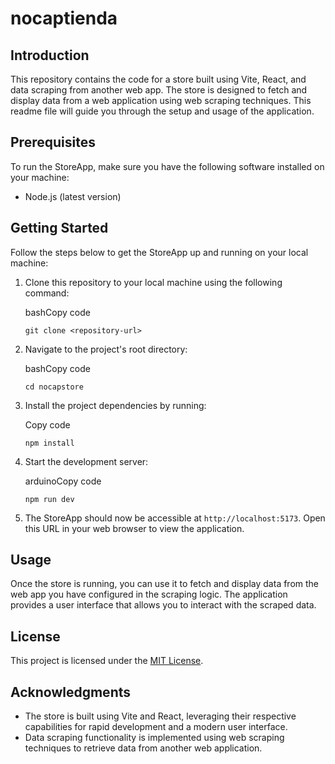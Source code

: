 # nocaptienda

## Introduction

This repository contains the code for a store built using Vite, React, and data scraping from another web app. The store is designed to fetch and display data from a web application using web scraping techniques. This readme file will guide you through the setup and usage of the application.

## Prerequisites

To run the StoreApp, make sure you have the following software installed on your machine:

- Node.js (latest version)

## Getting Started

Follow the steps below to get the StoreApp up and running on your local machine:

1.  Clone this repository to your local machine using the following command:

    bashCopy code

    `git clone <repository-url>`

2.  Navigate to the project's root directory:

    bashCopy code

    `cd nocapstore`

3.  Install the project dependencies by running:

    Copy code

    `npm install`

4.  Start the development server:

    arduinoCopy code

    `npm run dev`

5.  The StoreApp should now be accessible at `http://localhost:5173`. Open this URL in your web browser to view the application.

## Usage

Once the store is running, you can use it to fetch and display data from the web app you have configured in the scraping logic. The application provides a user interface that allows you to interact with the scraped data.

## License

This project is licensed under the [MIT License](https://chat.openai.com/LICENSE).

## Acknowledgments

- The store is built using Vite and React, leveraging their respective capabilities for rapid development and a modern user interface.
- Data scraping functionality is implemented using web scraping techniques to retrieve data from another web application.
